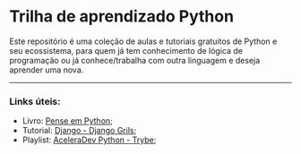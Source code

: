 # Trilha de aprendizado Python
Este repositório é uma coleção de aulas e tutoriais gratuitos de Python e seu ecossistema, para quem já tem conhecimento
de lógica de programação ou já conhece/trabalha com outra linguagem e deseja aprender uma nova.

---
### Links úteis:
  - Livro: [Pense em Python](https://ler.amazon.com.br/kp/embed?asin=B07QL2LKBG&preview=newtab&linkCode=kpe&ref_=cm_sw_r_kb_dp_E8l0FbMR2ZV4G);
  - Tutorial: [Django - Django Grils](https://tutorial.djangogirls.org/pt/);
  - Playlist: [AceleraDev Python - Trybe](https://www.youtube.com/playlist?list=PLP6Z8YhN_d5QsIWuVqVFXqjHBssxqvp89);